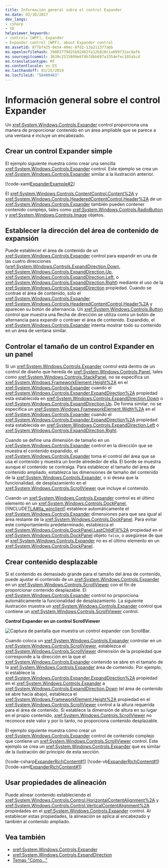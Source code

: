 ```yaml
---
title: Información general sobre el control Expander
ms.date: 03/30/2017
dev_langs:
- csharp
- vb
helpviewer_keywords:
- controls [WPF], Expander
- Expander control [WPF], about Expander control
ms.assetid: 877bf425-0e54-49ec-8fd2-13a211377abb
ms.openlocfilehash: 29003779825b92402fa12b810c1a099731ac8af6
ms.sourcegitcommit: 3630c2515809e6f4b7dbb697a3354efec105a5cd
ms.translationtype: MT
ms.contentlocale: es-ES
ms.lasthandoff: 03/25/2019
ms.locfileid: "58409463"
---
```

# <a name="expander-overview"></a>Información general sobre el control Expander
Un <xref:System.Windows.Controls.Expander> control proporciona una manera de proporcionar contenido en un área ampliable que se parece a una ventana e incluye un encabezado.  
  
  
<a name="CreatinganExpanderinXAML"></a>   
## <a name="creating-a-simple-expander"></a>Crear un control Expander simple  
 El ejemplo siguiente muestra cómo crear una sencilla <xref:System.Windows.Controls.Expander> control. Este ejemplo se crea un <xref:System.Windows.Controls.Expander> similar a la ilustración anterior.  
  
 [!code-xaml[ExpanderExample#2](~/samples/snippets/csharp/VS_Snippets_Wpf/ExpanderExample/CSharp/Page1.xaml#2)]  
  
 El <xref:System.Windows.Controls.ContentControl.Content%2A> y <xref:System.Windows.Controls.HeaderedContentControl.Header%2A> de un <xref:System.Windows.Controls.Expander> también pueden contener contenido complejo, tales como <xref:System.Windows.Controls.RadioButton> y <xref:System.Windows.Controls.Image> objetos.  
  
<a name="SettingtheDirectionoftheExpandingWindow"></a>   
## <a name="setting-the-direction-of-the-expanding-content-area"></a>Establecer la dirección del área de contenido de expansión  
 Puede establecer el área de contenido de un <xref:System.Windows.Controls.Expander> control para expandir en una de las cuatro direcciones (<xref:System.Windows.Controls.ExpandDirection.Down>, <xref:System.Windows.Controls.ExpandDirection.Up>, <xref:System.Windows.Controls.ExpandDirection.Left>, o <xref:System.Windows.Controls.ExpandDirection.Right>) mediante el uso de la <xref:System.Windows.Controls.ExpandDirection> propiedad. Cuando se contrae el área de contenido, solo el <xref:System.Windows.Controls.Expander> <xref:System.Windows.Controls.HeaderedContentControl.Header%2A> y aparecen su botón de alternancia. Un <xref:System.Windows.Controls.Button> control que muestra una flecha de dirección se utiliza como un botón de alternancia para expandir o contraer el área de contenido. Expandido, el <xref:System.Windows.Controls.Expander> intenta mostrar todo su contenido en un área de ventana similar.  
  
<a name="SettingSizeDimensionsonanExpanderinaPanel"></a>   
## <a name="controlling-the-size-of-an-expander-in-a-panel"></a>Controlar el tamaño de un control Expander en un panel  
 Si un <xref:System.Windows.Controls.Expander> control está dentro de un control de diseño que hereda de <xref:System.Windows.Controls.Panel>, tales como <xref:System.Windows.Controls.StackPanel>, no se especifica un <xref:System.Windows.FrameworkElement.Height%2A> en el <xref:System.Windows.Controls.Expander> cuando el <xref:System.Windows.Controls.Expander.ExpandDirection%2A> propiedad está establecida en <xref:System.Windows.Controls.ExpandDirection.Down> o <xref:System.Windows.Controls.ExpandDirection.Up>. De forma similar, no se especifica un <xref:System.Windows.FrameworkElement.Width%2A> en el <xref:System.Windows.Controls.Expander> cuando el <xref:System.Windows.Controls.Expander.ExpandDirection%2A> propiedad está establecida en <xref:System.Windows.Controls.ExpandDirection.Left> o <xref:System.Windows.Controls.ExpandDirection.Right>.  
  
 Cuando se define una dimensión de tamaño en un <xref:System.Windows.Controls.Expander> control en la dirección que se muestra el contenido expandido, el <xref:System.Windows.Controls.Expander> toma el control del área que se usa el contenido y muestra un borde alrededor de ella. El borde se muestra aunque el contenido se contraiga. Para establecer el tamaño del área de contenido ampliado, establezca las dimensiones de tamaño del contenido de la <xref:System.Windows.Controls.Expander>, o si desea que la funcionalidad, de desplazamiento en el <xref:System.Windows.Controls.ScrollViewer> que incluye el contenido.  
  
 Cuando un <xref:System.Windows.Controls.Expander> control es el último elemento en un <xref:System.Windows.Controls.DockPanel>, [!INCLUDE[TLA#tla_winclient](../../../../includes/tlasharptla-winclient-md.md)] establece automáticamente el <xref:System.Windows.Controls.Expander> dimensiones para que sea igual al área restante de la <xref:System.Windows.Controls.DockPanel>. Para evitar este comportamiento predeterminado, establezca el <xref:System.Windows.Controls.DockPanel.LastChildFill%2A> propiedad en el <xref:System.Windows.Controls.DockPanel> objeto `false`, o asegúrese de que el <xref:System.Windows.Controls.Expander> no es el último elemento en un <xref:System.Windows.Controls.DockPanel>.  
  
<a name="CreatingScrollableContent"></a>   
## <a name="creating-scrollable-content"></a>Crear contenido desplazable  
 Si el contenido es demasiado grande para el tamaño del área de contenido, puede ajustar el contenido de un <xref:System.Windows.Controls.Expander> en un <xref:System.Windows.Controls.ScrollViewer> con el fin de proporcionar contenido desplazable. El <xref:System.Windows.Controls.Expander> control no proporciona automáticamente la funcionalidad de desplazamiento. La siguiente ilustración muestra un <xref:System.Windows.Controls.Expander> control que contiene un <xref:System.Windows.Controls.ScrollViewer> control.  
  
 **Control Expander en un control ScrollViewer**  
  
 ![Captura de pantalla que muestra un control expander con ScrollBar.](./media/expander-overview/expander-scrollbar-control.jpg)  
  
 Cuando coloca un <xref:System.Windows.Controls.Expander> controlar en un <xref:System.Windows.Controls.ScrollViewer>, establezca el <xref:System.Windows.Controls.ScrollViewer> dimensión de la propiedad que corresponde a la dirección en la que el <xref:System.Windows.Controls.Expander> contenido se abre en el tamaño de la <xref:System.Windows.Controls.Expander> área de contenido. Por ejemplo, si establece la <xref:System.Windows.Controls.Expander.ExpandDirection%2A> propiedad en el <xref:System.Windows.Controls.Expander> a <xref:System.Windows.Controls.ExpandDirection.Down> (el área de contenido se abre hacia abajo), establezca el <xref:System.Windows.FrameworkElement.Height%2A> propiedad en el <xref:System.Windows.Controls.ScrollViewer> control a la altura requerida para el área de contenido. Si establece la dimensión de altura en su lugar en el propio contenido, <xref:System.Windows.Controls.ScrollViewer> no reconoce este valor y por lo tanto, no proporciona contenido desplazable.  
  
 El ejemplo siguiente muestra cómo crear un <xref:System.Windows.Controls.Expander> control de contenido complejo que contiene un <xref:System.Windows.Controls.ScrollViewer> control. Este ejemplo se crea un <xref:System.Windows.Controls.Expander> que es similar de la ilustración del principio de esta sección.  
  
 [!code-csharp[ExpanderRichContent#1](~/samples/snippets/csharp/VS_Snippets_Wpf/ExpanderRichContent/CSharp/Window1.xaml.cs#1)]
 [!code-vb[ExpanderRichContent#1](~/samples/snippets/visualbasic/VS_Snippets_Wpf/ExpanderRichContent/VisualBasic/Window1.xaml.vb#1)]
 [!code-xaml[ExpanderRichContent#1](~/samples/snippets/csharp/VS_Snippets_Wpf/ExpanderRichContent/CSharp/Window1.xaml#1)]  
  
<a name="UsingtheAlignmentProperties"></a>   
## <a name="using-the-alignment-properties"></a>Usar propiedades de alineación  
 Puede alinear contenido estableciendo el <xref:System.Windows.Controls.Control.HorizontalContentAlignment%2A> y <xref:System.Windows.Controls.Control.VerticalContentAlignment%2A> propiedades en el <xref:System.Windows.Controls.Expander> control. Al establecer estas propiedades, la alineación se aplica al encabezado y también al contenido ampliado.  
  
## <a name="see-also"></a>Vea también
- <xref:System.Windows.Controls.Expander>
- <xref:System.Windows.Controls.ExpandDirection>
- [Temas "Cómo..."](expander-how-to-topics.md)
